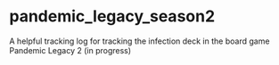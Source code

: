 # pandemic_legacy_season2
 A helpful tracking log for tracking the infection deck in the board game Pandemic Legacy 2 (in progress)
